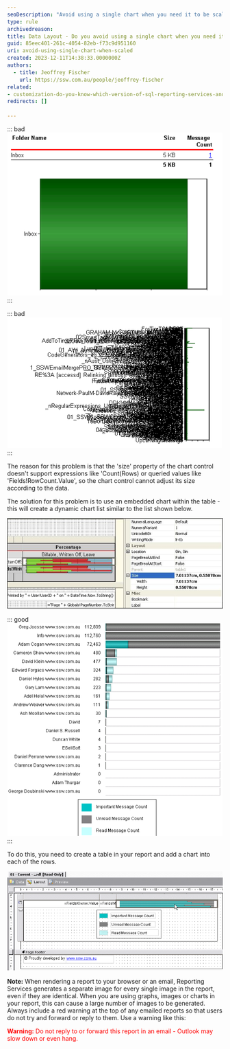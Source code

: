 ```yaml
---
seoDescription: "Avoid using a single chart when you need it to be scaled, instead use an embedded chart within the table for dynamic chart lists."
type: rule
archivedreason:
title: Data Layout - Do you avoid using a single chart when you need it to be scaled?
guid: 85eec401-261c-4054-82eb-f73c9d951160
uri: avoid-using-single-chart-when-scaled
created: 2023-12-11T14:38:33.0000000Z
authors: 
  - title: Jeoffrey Fischer
    url: https://ssw.com.au/people/jeoffrey-fischer
related:
- customization-do-you-know-which-version-of-sql-reporting-services-and-visual-studio-you-are-using
redirects: []

---
```


<!--endintro-->

::: bad  
![Figure: Bad example - Just a chart - poor scaling for only 1 record](RulesToBetterBusinessIntelligence_ChartBad1.gif)  
:::

::: bad  
![Figure: Bad example - Just a chart - poorly scaling when many records](RulesToBetterBusinessIntelligence_ChartBad2.gif)  
:::

The reason for this problem is that the 'size' property of the chart control doesn't support expressions like 'Count(Rows) or queried values like 'Fields!RowCount.Value', so the chart control cannot adjust its size according to the data.

The solution for this problem is to use an embedded chart within the table - this will create a dynamic chart list similar to the list shown below.

![Figure: Size property of the chart control](ChartProperties_size.jpg)

::: good  
![Figure: Good example - A table with chart](RulesT12.gif)
:::

To do this, you need to create a table in your report and add a chart into each of the rows.

![Figure: Embedded chart in a table will generate dynamic chart list](RulesToRS-chart-1.gif)

**Note:** When rendering a report to your browser or an email, Reporting Services generates a separate image for every single image in the report, even if they are identical. When you are using graphs, images or charts in your report, this can cause a large number of images to be generated. Always include a red warning at the top of any emailed reports so that users do not try and forward or reply to them. Use a warning like this:

<span style="color:red">**Warning:** Do not reply to or forward this report in an email - Outlook may slow down or even hang.</span>
